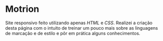# Motrion

Site responsivo feito utilizando apenas *HTML* e *CSS*. Realizei a criação desta página com o intuito de treinar um pouco mais
sobre as linguagens de marcação e de estilo e pôr em prática alguns conhecimentos.
